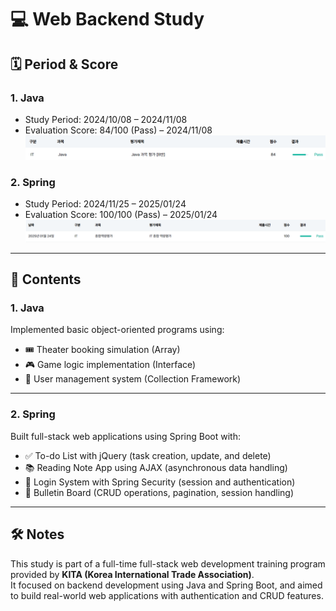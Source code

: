 # 💻 Web Backend Study

## 🗓️ Period & Score

### 1. Java
- Study Period: 2024/10/08 – 2024/11/08  
- Evaluation Score: 84/100 (Pass) – 2024/11/08  
![java_exam_result](/images/java_exam_result.png)

### 2. Spring
- Study Period: 2024/11/25 – 2025/01/24  
- Evaluation Score: 100/100 (Pass) – 2025/01/24  
![it_exam_result](/images/it_exam_result.png)

---

## 📌 Contents

### 1. Java

Implemented basic object-oriented programs using:
- 🎟️ Theater booking simulation (Array)
- 🎮 Game logic implementation (Interface)
- 👤 User management system (Collection Framework)

---

### 2. Spring

Built full-stack web applications using Spring Boot with:
- ✅ To-do List with jQuery (task creation, update, and delete)
- 📚 Reading Note App using AJAX (asynchronous data handling)
- 🔐 Login System with Spring Security (session and authentication)
- 📝 Bulletin Board (CRUD operations, pagination, session handling)

---

## 🛠️ Notes

This study is part of a full-time full-stack web development training program provided by **KITA (Korea International Trade Association)**.  
It focused on backend development using Java and Spring Boot, and aimed to build real-world web applications with authentication and CRUD features.


